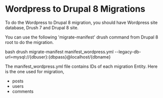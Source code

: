 Wordpress to Drupal 8 Migrations
===============================
To do the Wordpress to Drupal 8 migration, you should have Wordpress site database, Drush 7 and Drupal 8 site.

You can use the following 'migrate-manifest' drush command from Drupal 8 root to do the migration.

bash
drush migrate-manifest manifest_wordpress.yml --legacy-db-url=mysql://{dbuser}:{dbpass}@localhost/{dbname}


The manifest_wordpress.yml file contains IDs of each migration Entity. Here is the one used for migration,
- posts
- users
- comments

